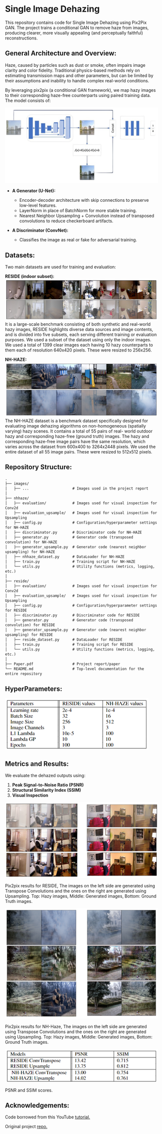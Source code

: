 # Single Image Dehazing 

This repository contains code for Single Image Dehazing using Pix2Pix GAN. The project trains a conditional GAN to remove haze from images, producing clearer, more visually appealing (and perceptually faithful) reconstructions. 


## General Architecture and Overview:

Haze, caused by particles such as dust or smoke, often impairs image clarity and color fidelity. Traditional physics-based methods rely on estimating transmission maps and other parameters, but can be limited by their assumptions and inability to handle complex real-world conditions.

By leveraging pix2pix (a conditional GAN framework), we map hazy images to their corresponding haze-free counterparts using paired training data. The model consists of:

![General Architecture](images/architecture.png)
* **A Generator (U-Net):**
    * Encoder-decoder architecture with skip connections to preserve low-level features.
    * LayerNorm in place of BatchNorm for more stable training.
    * Nearest Neighbor Upsampling + Convolution instead of transposed convolutions to reduce checkerboard artifacts.

* **A Discriminator (ConvNet):**
    * Classifies the image as real or fake for adversarial training.


## Datasets: 

Two main datasets are used for training and evaluation:

**RESIDE (indoor subset):**
![Reside Dataset](images/reside.png)
It is a large-scale benchmark consisting of both synthetic and real-world hazy images, RESIDE
highlights diverse data sources and image contents, and is divided into five subsets, each serving
different training or evaluation purposes. We used a subset of the dataset using only the indoor images. We used a total of 1399 clear images each having 10 hazy counterparts to them each of resolution 640x420 pixels. These were resized to
256x256.

**NH-HAZE:**
![NH-Haze Dataset](images/nhhaze.png)
The NH-HAZE dataset is a benchmark dataset specifically designed for evaluating image dehazing
algorithms on non-homogeneous (spatially varying) hazy scenes. It contains a total of 55 pairs of real-
world outdoor hazy and corresponding haze-free (ground truth) images. The hazy and corresponding
haze-free image pairs have the same resolution, which varies across the dataset from 600x400 to
3264x2448 pixels. 
We used the entire dataset of all 55 image pairs. These were resized to 512x512 pixels. 


## Repository Structure: 

```
.
├── images/
│   ├── ...                    # Images used in the project report
│
├── nhhaze/
│   ├── evaluation/            # Images used for visual inspection for Conv2d
│   ├── evaluation_upsample/   # Images used for visual inspection for Upsampling
│   ├── config.py              # Configuration/hyperparameter settings for NH-HAZE
│   ├── discriminator.py       # Discriminator code for NH-HAZE
│   ├── generator.py           # Generator code (transposed convolution) for NH-HAZE
│   ├── generator_upsample.py  # Generator code (nearest neighbor upsampling) for NH-HAZE
│   ├── nhhaze_dataset.py      # DataLoader for NH-HAZE
│   ├── train.py               # Training script for NH-HAZE
│   └── utils.py               # Utility functions (metrics, logging, etc.)
│
├── reside/
│   ├── evaluation/            # Images used for visual inspection for Conv2d
│   ├── evaluation_upsample/   # Images used for visual inspection for Upsampling
│   ├── config.py              # Configuration/hyperparameter settings for RESIDE
│   ├── discriminator.py       # Discriminator code for RESIDE
│   ├── generator.py           # Generator code (transposed convolution) for RESIDE
│   ├── generator_upsample.py  # Generator code (nearest neighbor upsampling) for RESIDE
│   ├── reside_dataset.py      # DataLoader for RESIDE
│   ├── train.py               # Training script for RESIDE
│   └── utils.py               # Utility functions (metrics, logging, etc.)
│
├── Paper.pdf                  # Project report/paper
└── README.md                  # Top-level documentation for the entire repository
```

## HyperParameters:
![Hyperparameters](images/hyperparameters.png)


## Metrics and Results:
We evaluate the dehazed outputs using:

1. **Peak Signal-to-Noise Ratio (PSNR)**
2. **Structural Similarity Index (SSIM)**
3. **Visual Inspection** 

![Reside Result](images/p2p_reside.png)

Pix2pix results for RESIDE, The images on the left side are generated using Transpose Convolutions and the ones on the right are generated using Upsampling. Top: Hazy images, Middle: Generated images, Bottom: Ground Truth images.

![NH-Haze Result](images/p2p_nhhaze.png)

Pix2pix results for NH-Haze, The images on the left side are generated using Transpose Convolutions and the ones on the right are generated using Upsampling. Top: Hazy images, Middle: Generated images, Bottom: Ground Truth images.

![Scores](images/scores.png)

PSNR and SSIM scores.

## Acknowledgements:

Code borrowed from this YouTube [tutorial.](https://www.youtube.com/watch?v=SuddDSqGRzg&t=2476s)

Original project [repo.](https://github.com/AryanPhilip/ECE285-Project) 
